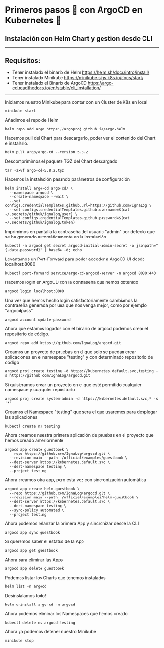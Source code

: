# Primeros pasos 🏃‍️ con ArgoCD en Kubernetes 🤘

## Instalación con Helm Chart y gestion desde CLI

---

## Requisitos:

- Tener instalado el binario de Helm https://helm.sh/docs/intro/install/
- Tener instalado Minikube https://minikube.sigs.k8s.io/docs/start/
- Tener instalado el Binario de ArgoCD https://argo-cd.readthedocs.io/en/stable/cli_installation/

---

Iniciamos nuestro Minikube para contar con un Cluster de K8s en local

```
minikube start
```

Añadimos el repo de Helm

```
helm repo add argo https://argoproj.github.io/argo-helm
```

Hacemos pull del Chart para descargarlo, poder ver el contenido del Chart e instalarlo.

```
helm pull argo/argo-cd --version 5.8.2
```

Descomprimimos el paquete TGZ del Chart descargado

```
tar -zxvf argo-cd-5.8.2.tgz
```

Hacemos la instalación pasando parámetros de configuración

```
helm install argo-cd argo-cd/ \
  --namespace argocd \
  --create-namespace --wait \
  --set configs.credentialTemplates.github.url=https://github.com/IgnaLog \
  --set configs.credentialTemplates.github.username=$(cat ~/.secrets/github/ignalog/user) \
  --set configs.credentialTemplates.github.password=$(cat ~/.secrets/github/ignalog/token)
```

Imprimimos en pantalla la contraseña del usuario "admin" por defecto que se ha generado automáticamente en la instalación

```
kubectl -n argocd get secret argocd-initial-admin-secret -o jsonpath="{.data.password}" | base64 -d; echo
```

Levantamos un Port-Forward para poder acceder a ArgoCD UI desde localhost:8080

```
kubectl port-forward service/argo-cd-argocd-server -n argocd 8080:443
```

Hacemos login en ArgoCD con la contraseña que hemos obtenido

```
argocd login localhost:8080
```

Una vez que hemos hecho login satisfactoriamente cambiamos la contraseña generada por una que nos venga mejor, como por ejemplo "argocdpass"

```
argocd account update-password
```

Ahora que estamos logados con el binario de argocd podemos crear el repositorio de código.

```
argocd repo add https://github.com/IgnaLog/argocd.git
```

Creamos un proyecto de pruebas en el que solo se puedan crear aplicaciones en el namespace "testing" y con determinado repositorio de código

```
argocd proj create testing -d https://kubernetes.default.svc,testing -s https://github.com/IgnaLog/argocd.git
```

Si quisieramos crear un proyecto en el que esté permitido cualquier namespace y cualquier repositorio

```
argocd proj create system-admin -d https://kubernetes.default.svc,* -s '*'
```

Creamos el Namespace "testing" que sera el que usaremos para desplegar las aplicaciones

```
kubectl create ns testing
```

Ahora creamos nuestra primera aplicación de pruebas en el proyecto que hemos creado anteriormente

```
argocd app create guestbook \
  --repo https://github.com/IgnaLog/argocd.git \
  --revision main --path ./official/examples/guestbook \
  --dest-server https://kubernetes.default.svc \
  --dest-namespace testing \
  --project testing
```

Ahora creamos otra app, pero esta vez con sincronización automática

```
argocd app create helm-guestbook \
  --repo https://github.com/IgnaLog/argocd.git \
  --revision main --path ./official/examples/helm-guestbook \
  --dest-server https://kubernetes.default.svc \
  --dest-namespace testing \
  --sync-policy automated \
  --project testing
```

Ahora podemos relanzar la primera App y sincronizar desde la CLI

```
argocd app sync guestbook
```

Si queremos saber el estatus de la App

```
argocd app get guestbook
```

Ahora para eliminar las Apps

```
argocd app delete guestbook
```

Podemos listar los Charts que tenemos instalados

```
helm list -n argocd
```

Desinstalamos todo!

```
helm uninstall argo-cd -n argocd
```

Ahora podemos eliminar los Namespaces que hemos creado

```
kubectl delete ns argocd testing
```

Ahora ya podemos detener nuestro Minikube

```
minikube stop
```

